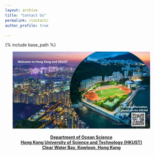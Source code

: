 ```yaml
---
layout: archive
title: "Contact Us"
permalink: /contact/
author_profile: true

---
```


{% include base_path %}

<div align="center"><img src="/images/contactus.jpg" width="90%"></div>
<br/>

<center>
  <b>
    <a href="https://oces.hkust.edu.hk/">Department of Ocean Science</a>
    <br/>
    <a href="https://hkust.edu.hk/">Hong Kong University of Science and Technology (HKUST)</a>
    <br/>
    <a href="https://www.google.com/maps/search/1+University+Rd,+Hong+Kong+University+of+Science+and+Technology,+Clear+Water+Bay,+Hong+Kong/@22.337192,114.264417,15z?hl=zh-CN&entry=ttu">Clear Water Bay, Kowloon, Hong Kong</a>
  </b>
</center>

<!--
<br/><br/>
**HKUST DREAM Group** <img style="float: left; padding-right: 15px;" src="/images/location.png" width="500"> 
<br/><br/>
Lab: 
<br/><br/>
Department of Ocean Science
<br/><br/>
Hong Kong University of Science and Technology (HKUST)
<br/><br/>
Clear Water Bay, Kowloon, Hong Kong
<br/><br/>
Phone: 
<br/><br/>
[WeChat Official Accounts](/images/WeChatOfficialAccounts.jpg)
<br/><br/>

<center>
  <b>
    <a href="https://oces.hkust.edu.hk/">Department of Ocean Science</a>
    <br/>
    <a href="https://hkust.edu.hk/">HKUST</a>
  </b>
</center>
-->
